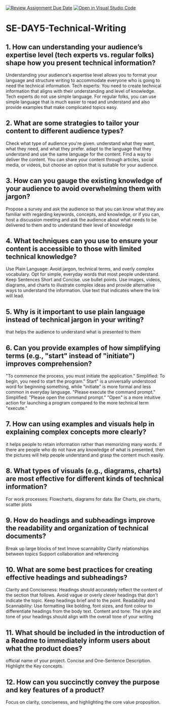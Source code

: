 [![Review Assignment Due Date](https://classroom.github.com/assets/deadline-readme-button-22041afd0340ce965d47ae6ef1cefeee28c7c493a6346c4f15d667ab976d596c.svg)](https://classroom.github.com/a/zsAR-pyY)
[![Open in Visual Studio Code](https://classroom.github.com/assets/open-in-vscode-2e0aaae1b6195c2367325f4f02e2d04e9abb55f0b24a779b69b11b9e10269abc.svg)](https://classroom.github.com/online_ide?assignment_repo_id=18854111&assignment_repo_type=AssignmentRepo)
# SE-DAY5-Technical-Writing
## 1. How can understanding your audience’s expertise level (tech experts vs. regular folks) shape how you present technical information?
Understanding your audience's expertise level allows you to format your language and structure writing to accommodate everyone who is going to need the technical information.
Tech experts: You need to create technical information that aligns with their understanding and level of knowledge. Tech experts do not use simple language. For regular folks, you can use simple language that is much easier to read and understand and also provide examples that make complicated topics easy.
## 2. What are some strategies to tailor your content to different audience types?
Check what type of audience you're given. understand what they want, what they need, and what they prefer. adapt to the language that they understand and use the same language for the content. Find a way to deliver the content. You can share your content through articles, social media, or videos, but choose an option that is suitable for your audience.
## 3. How can you gauge the existing knowledge of your audience to avoid overwhelming them with jargon?
Propose a survey and ask the audience so that you can know what they are familiar with regarding keywords, concepts, and knowledge, or if you can, host a discussion meeting and ask the audience about what needs to be delivered to them and to understand their level of knowledge
## 4. What techniques can you use to ensure your content is accessible to those with limited technical knowledge?
Use Plain Language: Avoid jargon, technical terms, and overly complex vocabulary. Opt for simple, everyday words that most people understand. Keep Sentences Short and Concise. use bullet points. Use images, videos, diagrams, and charts to illustrate complex ideas and provide alternative ways to understand the information. Use text that indicates where the link will lead.
## 5. Why is it important to use plain language instead of technical jargon in your writing?
that helps the audience to understand what is presented to them
## 6. Can you provide examples of how simplifying terms (e.g., "start" instead of "initiate") improves comprehension?
"To commence the process, you must initiate the application." Simplified: To begin, you need to start the program." Start" is a universally understood word for beginning something, while "initiate" is more formal and less common in everyday language.
"Please execute the command prompt."
Simplified: "Please open the command prompt."
"Open" is a more intuitive action for launching a program compared to the more technical term "execute."
## 7. How can using examples and visuals help in explaining complex concepts more clearly?
it helps people to retain information rather than memorizing many words. if there are people who do not have any knowledge of what is presented, then the pictures will help people understand and grasp the content much easily.
## 8. What types of visuals (e.g., diagrams, charts) are most effective for different kinds of technical information?
For work processes: Flowcharts, diagrams 
for data: Bar Charts, pie charts, scatter plots
## 9. How do headings and subheadings improve the readability and organization of technical documents?
Break up large blocks of text
Imove scannability
Clarify relationships between topics
Support collaboration and referencing
## 10. What are some best practices for creating effective headings and subheadings?
Clarity and Conciseness: Headings should accurately reflect the content of the section that follows. Avoid vague or overly clever headings that don't indicate the topic. Keep headings brief and to the point.
Readability and Scannability: Use formatting like bolding, font sizes, and font colour to differentiate  headings from the body text.
Content and tone: The style and tone of your headings should align with the overall tone of your writing 
## 11. What should be included in the introduction of a Readme to immediately inform users about what the product does?
official name of your project. Concise and One-Sentence Description.  Highlight the Key concepts. 
## 12. How can you succinctly convey the purpose and key features of a product?
Focus on clarity, conciseness, and highlighting the core value proposition. 
